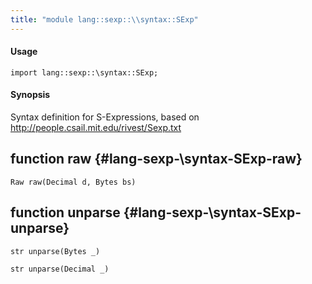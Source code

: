 ```yaml
---
title: "module lang::sexp::\\syntax::SExp"
---
```


#### Usage

`import lang::sexp::\syntax::SExp;`


#### Synopsis

Syntax definition for S-Expressions, based on http://people.csail.mit.edu/rivest/Sexp.txt


## function raw {#lang-sexp-\syntax-SExp-raw}

```rascal
Raw raw(Decimal d, Bytes bs)

```

## function unparse {#lang-sexp-\syntax-SExp-unparse}

```rascal
str unparse(Bytes _)

str unparse(Decimal _)

```

